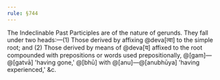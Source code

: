 ```yaml
---
rule: §744
---
```


The Indeclinable Past Participles are of the nature of gerunds. They fall under two heads:—(1) Those derived by affixing @deva[त्वा] to the simple root; and (2) Those derived by means of @deva[य] affixed to the root compounded with prepositions or words used prepositionally, @[gam]—@[gatvā] 'having gone,' @[bhū] with @[anu]—@[anubhūya] 'having experienced,' &c.
